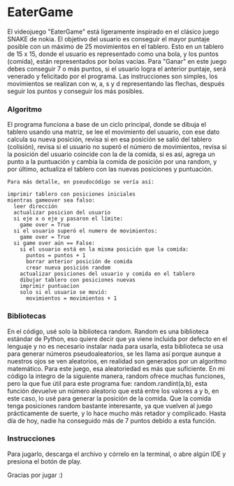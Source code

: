 # EaterGame

El videojuego "EaterGame" está ligeramente inspirado en el clásico juego SNAKE de nokia. El objetivo del usuario es conseguir el mayor puntaje posible con un máximo de 25 movimientos en el tablero. Esto en un tablero de 15 x 15, donde el usuario es representado como una bola, y los puntos (comida), están representados por bolas vacías. Para "Ganar" en este juego debes conseguir 7 o más puntos, si el usuario logra el anterior puntaje, será venerado y felicitado por el programa. Las instrucciones son simples, los movimientos se realizan con w, a, s y d representando las flechas, después seguir los puntos y conseguir los más posibles.

### Algoritmo

El programa funciona a base de un ciclo principal, donde se dibuja el tablero usando una matriz, se lee el movimiento del usuario, con ese dato calcula su nueva posición, revisa si en esa posición se salió del tablero (colisión), revisa si el usuario no superó el número de movimientos, revisa si la posición del usuario coincide con la de la comida, si es así, agrega un punto a la puntuación y cambia la comida de posición por una random, y por último, actualiza el tablero con las nuevas posiciones y puntuación.


```
Para más detalle, en pseudocódigo se vería así:

imprimir tablero con posiciones iniciales
mientras gameover sea falso:
  leer dirección
  actualizar posicion del usuario
  si eje x o eje y pasaron el límite:
    game over = True
  si el usuario superó el numero de movimientos:
    game over = True
  si game over aún == False:
    si el usuario está en la misma posición que la comida:
      puntos = puntos + 1
      borrar anterior posición de comida
      crear nueva posición random 
    actualizar posiciones del usuario y comida en el tablero 
    dibujar tablero con posiciones nuevas
    imprimir puntuacion
    solo si el usuario se movió:
      movimientos = movimientos + 1
```
  

### Bibliotecas

En el código, usé solo la biblioteca random. Random es una biblioteca estándar de Python, eso quiere decir que ya viene incluida por defecto en el lenguaje y no es necesario instalar nada para usarla, esta biblioteca se usa para generar números pseudoaleatorios, se les llama así porque aunque a nuestros ojos se ven aleatorios, en realidad son generados por un algoritmo matemático. Para este juego, esa aleatoriedad es más que suficiente. En mi código la integro de la siguiente manera, random ofrece muchas funciones, pero la que fue útil para este programa fue: random.randint(a,b), esta función devuelve un número aleatorio que está entre los valores a y b, en este caso, lo usé para generar la posición de la comida. Que la comida tenga posiciones random bastante interesante, ya que vuelven al juego prácticamente de suerte, y lo hace mucho más retador y complicado. Hasta día de hoy, nadie ha conseguido más de 7 puntos debido a esta función.

### Instrucciones

Para jugarlo, descarga el archivo y córrelo en la terminal, o abre algún IDE y presiona el botón de play.

Gracias por jugar :)
